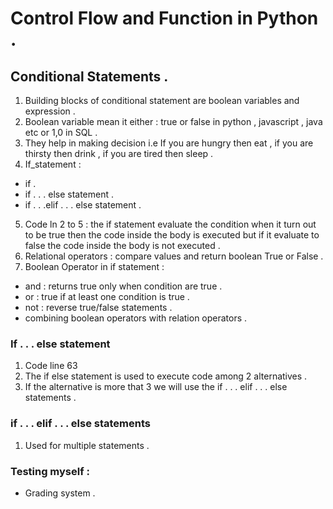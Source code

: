 # Control Flow and Function in Python .

## Conditional Statements .
1) Building blocks of conditional statement are boolean variables and expression .
2) Boolean variable mean it either : true or false in python , javascript , java etc or 1,0 in SQL .
3) They help in making decision i.e If you are hungry then eat , if you are thirsty then drink , if you are tired then sleep .
4) If_statement : 

  - if .
  - if . . . else statement .
  - if  . . .elif . . . else statement .

5) Code ln 2 to 5 : the if statement evaluate the condition when it turn out to be true then the code inside the body is executed but if it evaluate to false the code inside the body is not executed .
6) Relational operators : compare values and return boolean True or False .
7) Boolean Operator in if statement : 

  - and : returns true only when condition are true .
  - or : true if at least one condition is true .
  - not : reverse true/false statements .
 - combining boolean operators with relation operators .

### If . . . else statement 
1) Code line 63 
2) The if else statement is used to execute code among 2 alternatives .
3) If the alternative is more that 3 we will use the if . . . elif . . . else statements .

### if . . . elif . . . else statements 
1) Used for multiple statements .

### Testing myself :
- Grading system .
